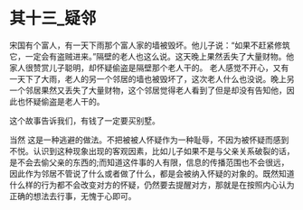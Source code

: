 # 其十三\_疑邻

宋国有个富人，有一天下雨那个富人家的墙被毁坏。他儿子说：“如果不赶紧修筑它，一定会有盗贼进来。”隔壁的老人也这么说。这天晚上果然丢失了大量财物。他家人很赞赏儿子聪明，却怀疑偷盗是隔壁那个老人干的。 老人感觉不开心，又有一天下了大雨，老人的另一个邻居的墙也被毁坏了，这次老人什么也没说。晚上另一个邻居果然又丢失了大量财物，这个邻居觉得老人看到了但是却没有告知他，因此也怀疑偷盗是老人干的。

 这个故事告诉我们，有钱了一定要买别墅。 

当然 这是一种逃避的做法。不把被被人怀疑作为一种耻辱，不因为被怀疑而感到不悦。认识到这种现象出现的客观因素，比如儿子如果不是与父亲关系破裂的话，是不会去偷父亲的东西的;而知道这件事的人有限，信息的传播范围也不会很远，因此作为邻居不管说了什么或者做了什么，都是会被纳入怀疑的对象的。既然知道什么样的行为都不会改变对方的怀疑，仍然要去提醒对方，那就是在按照内心认为正确的想法去行事，无愧于心即可。

